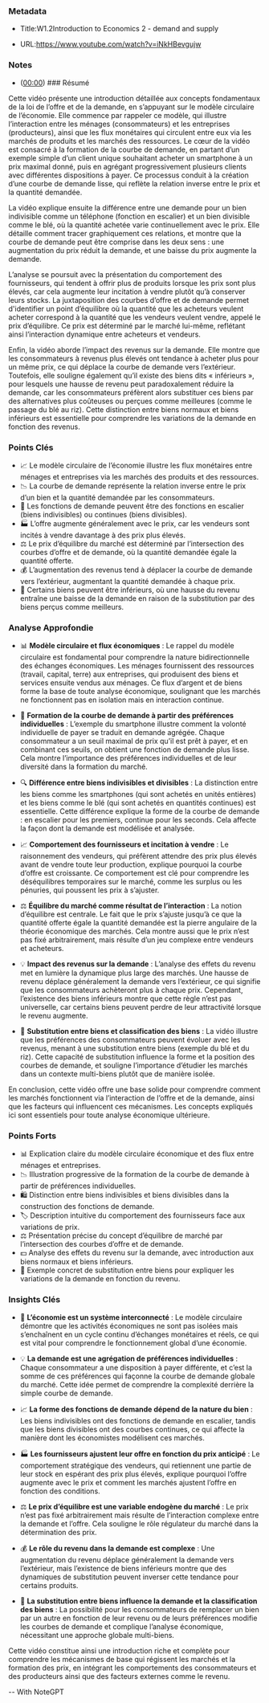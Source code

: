 ### Metadata

- Title:W1.2Introduction to Economics 2 - demand and supply

- URL:<https://www.youtube.com/watch?v=iNkHBevgujw>

### Notes

- ([00:00](https://www.youtube.com/watch?v=iNkHBevgujw&t=0s)) ### Résumé

Cette vidéo présente une introduction détaillée aux concepts fondamentaux de la loi de l’offre et de la demande, en s’appuyant sur le modèle circulaire de l’économie. Elle commence par rappeler ce modèle, qui illustre l’interaction entre les ménages (consommateurs) et les entreprises (producteurs), ainsi que les flux monétaires qui circulent entre eux via les marchés de produits et les marchés des ressources. Le cœur de la vidéo est consacré à la formation de la courbe de demande, en partant d’un exemple simple d’un client unique souhaitant acheter un smartphone à un prix maximal donné, puis en agrégant progressivement plusieurs clients avec différentes dispositions à payer. Ce processus conduit à la création d’une courbe de demande lisse, qui reflète la relation inverse entre le prix et la quantité demandée.

La vidéo explique ensuite la différence entre une demande pour un bien indivisible comme un téléphone (fonction en escalier) et un bien divisible comme le blé, où la quantité achetée varie continuellement avec le prix. Elle détaille comment tracer graphiquement ces relations, et montre que la courbe de demande peut être comprise dans les deux sens : une augmentation du prix réduit la demande, et une baisse du prix augmente la demande.

L’analyse se poursuit avec la présentation du comportement des fournisseurs, qui tendent à offrir plus de produits lorsque les prix sont plus élevés, car cela augmente leur incitation à vendre plutôt qu’à conserver leurs stocks. La juxtaposition des courbes d’offre et de demande permet d'identifier un point d’équilibre où la quantité que les acheteurs veulent acheter correspond à la quantité que les vendeurs veulent vendre, appelé le prix d’équilibre. Ce prix est déterminé par le marché lui-même, reflétant ainsi l’interaction dynamique entre acheteurs et vendeurs.

Enfin, la vidéo aborde l’impact des revenus sur la demande. Elle montre que les consommateurs à revenus plus élevés ont tendance à acheter plus pour un même prix, ce qui déplace la courbe de demande vers l’extérieur. Toutefois, elle souligne également qu’il existe des biens dits « inférieurs », pour lesquels une hausse de revenu peut paradoxalement réduire la demande, car les consommateurs préfèrent alors substituer ces biens par des alternatives plus coûteuses ou perçues comme meilleures (comme le passage du blé au riz). Cette distinction entre biens normaux et biens inférieurs est essentielle pour comprendre les variations de la demande en fonction des revenus.

### Points Clés

- 📈 Le modèle circulaire de l’économie illustre les flux monétaires entre ménages et entreprises via les marchés des produits et des ressources.
- 📉 La courbe de demande représente la relation inverse entre le prix d’un bien et la quantité demandée par les consommateurs.
- 🛒 Les fonctions de demande peuvent être des fonctions en escalier (biens indivisibles) ou continues (biens divisibles).
- 🏭 L’offre augmente généralement avec le prix, car les vendeurs sont incités à vendre davantage à des prix plus élevés.
- ⚖️ Le prix d’équilibre du marché est déterminé par l’intersection des courbes d’offre et de demande, où la quantité demandée égale la quantité offerte.
- 💰 L’augmentation des revenus tend à déplacer la courbe de demande vers l’extérieur, augmentant la quantité demandée à chaque prix.
- 🔄 Certains biens peuvent être inférieurs, où une hausse du revenu entraîne une baisse de la demande en raison de la substitution par des biens perçus comme meilleurs.

### Analyse Approfondie

- 📊 **Modèle circulaire et flux économiques** : Le rappel du modèle circulaire est fondamental pour comprendre la nature bidirectionnelle des échanges économiques. Les ménages fournissent des ressources (travail, capital, terre) aux entreprises, qui produisent des biens et services ensuite vendus aux ménages. Ce flux d’argent et de biens forme la base de toute analyse économique, soulignant que les marchés ne fonctionnent pas en isolation mais en interaction continue.

- 💸 **Formation de la courbe de demande à partir des préférences individuelles** : L’exemple du smartphone illustre comment la volonté individuelle de payer se traduit en demande agrégée. Chaque consommateur a un seuil maximal de prix qu’il est prêt à payer, et en combinant ces seuils, on obtient une fonction de demande plus lisse. Cela montre l’importance des préférences individuelles et de leur diversité dans la formation du marché.

- 🔍 **Différence entre biens indivisibles et divisibles** : La distinction entre les biens comme les smartphones (qui sont achetés en unités entières) et les biens comme le blé (qui sont achetés en quantités continues) est essentielle. Cette différence explique la forme de la courbe de demande : en escalier pour les premiers, continue pour les seconds. Cela affecte la façon dont la demande est modélisée et analysée.

- 📈 **Comportement des fournisseurs et incitation à vendre** : Le raisonnement des vendeurs, qui préfèrent attendre des prix plus élevés avant de vendre toute leur production, explique pourquoi la courbe d’offre est croissante. Ce comportement est clé pour comprendre les déséquilibres temporaires sur le marché, comme les surplus ou les pénuries, qui poussent les prix à s’ajuster.

- ⚖️ **Équilibre du marché comme résultat de l’interaction** : La notion d’équilibre est centrale. Le fait que le prix s’ajuste jusqu’à ce que la quantité offerte égale la quantité demandée est la pierre angulaire de la théorie économique des marchés. Cela montre aussi que le prix n’est pas fixé arbitrairement, mais résulte d’un jeu complexe entre vendeurs et acheteurs.

- 💡 **Impact des revenus sur la demande** : L’analyse des effets du revenu met en lumière la dynamique plus large des marchés. Une hausse de revenu déplace généralement la demande vers l’extérieur, ce qui signifie que les consommateurs achèteront plus à chaque prix. Cependant, l’existence des biens inférieurs montre que cette règle n’est pas universelle, car certains biens peuvent perdre de leur attractivité lorsque le revenu augmente.

- 🔄 **Substitution entre biens et classification des biens** : La vidéo illustre que les préférences des consommateurs peuvent évoluer avec les revenus, menant à une substitution entre biens (exemple du blé et du riz). Cette capacité de substitution influence la forme et la position des courbes de demande, et souligne l’importance d’étudier les marchés dans un contexte multi-biens plutôt que de manière isolée.

En conclusion, cette vidéo offre une base solide pour comprendre comment les marchés fonctionnent via l’interaction de l’offre et de la demande, ainsi que les facteurs qui influencent ces mécanismes. Les concepts expliqués ici sont essentiels pour toute analyse économique ultérieure.

### Points Forts

- 📊 Explication claire du modèle circulaire économique et des flux entre ménages et entreprises.
- 📉 Illustration progressive de la formation de la courbe de demande à partir de préférences individuelles.
- 🛍️ Distinction entre biens indivisibles et biens divisibles dans la construction des fonctions de demande.
- 🏷️ Description intuitive du comportement des fournisseurs face aux variations de prix.
- ⚖️ Présentation précise du concept d’équilibre de marché par l’intersection des courbes d’offre et de demande.
- 💵 Analyse des effets du revenu sur la demande, avec introduction aux biens normaux et biens inférieurs.
- 🔄 Exemple concret de substitution entre biens pour expliquer les variations de la demande en fonction du revenu.

### Insights Clés

- 🔄 **L’économie est un système interconnecté** : Le modèle circulaire démontre que les activités économiques ne sont pas isolées mais s’enchaînent en un cycle continu d’échanges monétaires et réels, ce qui est vital pour comprendre le fonctionnement global d’une économie.

- 💡 **La demande est une agrégation de préférences individuelles** : Chaque consommateur a une disposition à payer différente, et c’est la somme de ces préférences qui façonne la courbe de demande globale du marché. Cette idée permet de comprendre la complexité derrière la simple courbe de demande.

- 📈 **La forme des fonctions de demande dépend de la nature du bien** : Les biens indivisibles ont des fonctions de demande en escalier, tandis que les biens divisibles ont des courbes continues, ce qui affecte la manière dont les économistes modélisent ces marchés.

- 🏭 **Les fournisseurs ajustent leur offre en fonction du prix anticipé** : Le comportement stratégique des vendeurs, qui retiennent une partie de leur stock en espérant des prix plus élevés, explique pourquoi l’offre augmente avec le prix et comment les marchés ajustent l’offre en fonction des conditions.

- ⚖️ **Le prix d’équilibre est une variable endogène du marché** : Le prix n’est pas fixé arbitrairement mais résulte de l’interaction complexe entre la demande et l’offre. Cela souligne le rôle régulateur du marché dans la détermination des prix.

- 💰 **Le rôle du revenu dans la demande est complexe** : Une augmentation du revenu déplace généralement la demande vers l’extérieur, mais l’existence de biens inférieurs montre que des dynamiques de substitution peuvent inverser cette tendance pour certains produits.

- 🔄 **La substitution entre biens influence la demande et la classification des biens** : La possibilité pour les consommateurs de remplacer un bien par un autre en fonction de leur revenu ou de leurs préférences modifie les courbes de demande et complique l’analyse économique, nécessitant une approche globale multi-biens.

Cette vidéo constitue ainsi une introduction riche et complète pour comprendre les mécanismes de base qui régissent les marchés et la formation des prix, en intégrant les comportements des consommateurs et des producteurs ainsi que des facteurs externes comme le revenu.

-- With NoteGPT
